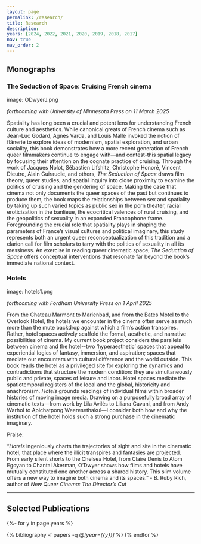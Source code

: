 ```yaml
---
layout: page
permalink: /research/
title: Research
description: 
years: [2024, 2022, 2021, 2020, 2019, 2018, 2017]
nav: true
nav_order: 2
---
```


## Monographs

### The Seduction of Space: Cruising French cinema

image: ODwyerJ.png

*forthcoming with University of Minnesota Press on 11 March 2025*

Spatiality has long been a crucial and potent lens for understanding French culture and aesthetics. While canonical greats of French cinema such as Jean-Luc Godard, Agnès Varda, and Louis Malle invoked the notion of flânerie to explore ideas of modernism, spatial exploration, and urban sociality, this book demonstrates how a more recent generation of French queer filmmakers continue to engage with—and contest-this spatial legacy by focusing their attention on the cognate practice of cruising.
Through the work of Jacques Nolot, Sébastien Lifshitz, Christophe Honoré, Vincent Dieutre, Alain Guiraudie, and others, _The Seduction of Space_ draws film theory, queer studies, and spatial inquiry into close proximity to examine the politics of cruising and the gendering of space. Making the case that cinema not only documents the queer spaces of the past but continues to produce them, the book maps the relationships between sex and spatiality by taking up such varied topics as public sex in the porn theater, racial eroticization in the banlieue, the ecocritical valences of rural cruising, and the geopolitics of sexuality in an expanded Francophone frame. Foregrounding the crucial role that spatiality plays in shaping the parameters of France’s visual cultures and political imaginary, this study represents both an urgent queer reconceptualization of this tradition and a clarion call for film scholars to tarry with the politics of sexuality in all its messiness. An exercise in reading queer cinematic space, _The Seduction of Space_ offers conceptual interventions that resonate far beyond the book’s immediate national context.

### Hotels

image: hotels1.png

*forthcoming with Fordham University Press on 1 April 2025*

From the Chateau Marmont to Marienbad, and from the Bates Motel to the Overlook Hotel, the hotels we encounter in the cinema often serve as much more than the mute backdrop against which a film’s action transpires. Rather, hotel spaces actively scaffold the formal, aesthetic, and narrative possibilities of cinema. My current book project considers the parallels between cinema and the hotel--two ‘hyperaesthetic’ spaces that appeal to experiential logics of fantasy, immersion, and aspiration; spaces that mediate our encounters with cultural difference and the world outside. This book reads the hotel as a privileged site for exploring the dynamics and contradictions that structure the modern condition: they are simultaneously public and private, spaces of leisure and labor. Hotel spaces mediate the spatiotemporal registers of the local and the global, historicity and anachronism. _Hotels_ grounds readings of individual films within broader histories of moving image media. Drawing on a purposefully broad array of cinematic texts—from work by Lila Avilés to Liliana Cavani, and from Andy Warhol to Apichatpong Weeresethakul—I consider both how and why the institution of the hotel holds such a strong purchase in the cinematic imaginary.

Praise:

“_Hotels_ ingeniously charts the trajectories of sight and site in the cinematic hotel, that place where the illicit transpires and fantasies are projected. From early silent shorts to the Chelsea Hotel, from Claire Denis to Atom Egoyan to Chantal Akerman, O’Dwyer shows how films and hotels have mutually constituted one another across a shared history. This slim volume offers a new way to imagine both cinema and its spaces.” - B. Ruby Rich, author of _New Queer Cinema: The Director’s Cut_

---

## Selected Publications

<!-- _pages/publications.md -->
<div class="publications">

{%- for y in page.years %}
  <!-- <h2 class="year">{{y}}</h2> -->
  {% bibliography -f papers -q @*[year={{y}}]* %}
{% endfor %}

</div>
